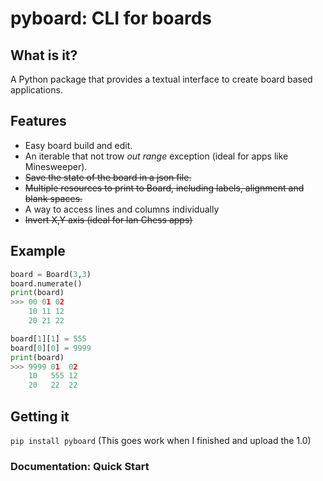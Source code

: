 # pyboard: CLI for boards

## What is it?
A Python package that provides a textual interface
to create board based applications.

## Features
* Easy board build and edit.
* An iterable that not trow _out range_ exception (ideal for apps like Minesweeper).
* ~~Save the state of the board in a json file.~~
* ~~Multiple resources to print to Board, including labels, alignment and blank spaces.~~
* A way to access lines and columns individually
* ~~Invert X,Y axis (ideal for lan Chess apps)~~

## Example
```python
board = Board(3,3)
board.numerate()
print(board)
>>> 00 01 02 
    10 11 12 
    20 21 22 

board[1][1] = 555
board[0][0] = 9999
print(board)
>>> 9999 01  02 
    10   555 12 
    20   22  22 
```

## Getting it
`pip install pyboard`
(This goes work when I finished and upload the 1.0)

### Documentation: Quick Start
